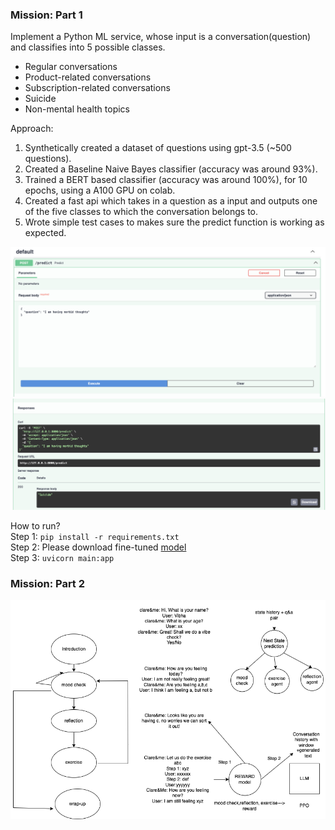 ### Mission: Part 1

Implement a Python ML service, whose input is a conversation(question) and classifies into 5 possible classes.
- Regular conversations
- Product-related conversations
- Subscription-related conversations
- Suicide
- Non-mental health topics

Approach:
1) Synthetically created a dataset of questions using gpt-3.5 (~500 questions).
2) Created a Baseline Naive Bayes classifier (accuracy was around 93%).
3) Trained a BERT based classifier (accuracy was around 100%), for 10 epochs, using a A100 GPU on colab.
4) Created a fast api which takes in a question as a input and outputs one of the five classes to which the conversation belongs to.
5) Wrote simple test cases to makes sure the predict function is working as expected.

![Screenshot](images/clare&me.png)
![Screenshot](images/clare&me2.png)

How to run? \
Step 1: ```pip install -r requirements.txt``` \
Step 2: Please download fine-tuned [model](https://drive.google.com/file/d/1AKCTkjpIWlWmE8KWbCnlAOjCJNdAIxQ4/view?usp=drive_link) \
Step 3: ```uvicorn main:app```

### Mission: Part 2

![Screenshot](images/clare&me_task_2.png)




